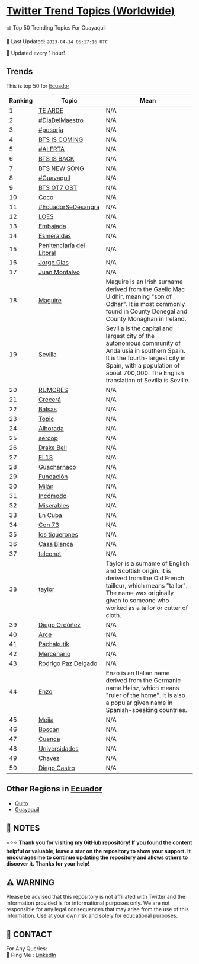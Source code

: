 [Twitter Trend Topics (Worldwide)](https://github.com/ErcinDedeoglu/Twitter-Trend-Topics)
==========


📊 Top 50 Trending Topics For Guayaquil

📆 Last Updated: `2023-04-14 05:17:16 UTC`

🔧 Updated every 1 hour!


## Trends

This is top 50 for [Ecuador](</Ecuador>)

| Ranking | Topic | Mean |
| ------- | ------------ | ------------ |
| 1 | [TE ARDE](http://twitter.com/search?q=TE+ARDE) | N/A |
| 2 | [#DiaDelMaestro](http://twitter.com/search?q=%23DiaDelMaestro) | N/A |
| 3 | [#posorja](http://twitter.com/search?q=%23posorja) | N/A |
| 4 | [BTS IS COMING](http://twitter.com/search?q=BTS+IS+COMING) | N/A |
| 5 | [#ALERTA](http://twitter.com/search?q=%23ALERTA) | N/A |
| 6 | [BTS IS BACK](http://twitter.com/search?q=BTS+IS+BACK) | N/A |
| 7 | [BTS NEW SONG](http://twitter.com/search?q=BTS+NEW+SONG) | N/A |
| 8 | [#Guayaquil](http://twitter.com/search?q=%23Guayaquil) | N/A |
| 9 | [BTS OT7 OST](http://twitter.com/search?q=BTS+OT7+OST) | N/A |
| 10 | [Coco](http://twitter.com/search?q=Coco) | N/A |
| 11 | [#EcuadorSeDesangra](http://twitter.com/search?q=%23EcuadorSeDesangra) | N/A |
| 12 | [LOES](http://twitter.com/search?q=LOES) | N/A |
| 13 | [Embajada](http://twitter.com/search?q=Embajada) | N/A |
| 14 | [Esmeraldas](http://twitter.com/search?q=Esmeraldas) | N/A |
| 15 | [Penitenciaría del Litoral](http://twitter.com/search?q=Penitenciar%c3%ada+del+Litoral) | N/A |
| 16 | [Jorge Glas](http://twitter.com/search?q=Jorge+Glas) | N/A |
| 17 | [Juan Montalvo](http://twitter.com/search?q=Juan+Montalvo) | N/A |
| 18 | [Maguire](http://twitter.com/search?q=Maguire) | Maguire is an Irish surname derived from the Gaelic Mac Uidhir, meaning "son of Odhar". It is most commonly found in County Donegal and County Monaghan in Ireland. |
| 19 | [Sevilla](http://twitter.com/search?q=Sevilla) | Sevilla is the capital and largest city of the autonomous community of Andalusia in southern Spain. It is the fourth-largest city in Spain, with a population of about 700,000. The English translation of Sevilla is Seville. |
| 20 | [RUMORES](http://twitter.com/search?q=RUMORES) | N/A |
| 21 | [Crecerá](http://twitter.com/search?q=Crecer%c3%a1) | N/A |
| 22 | [Balsas](http://twitter.com/search?q=Balsas) | N/A |
| 23 | [Topic](http://twitter.com/search?q=Topic) | N/A |
| 24 | [Alborada](http://twitter.com/search?q=Alborada) | N/A |
| 25 | [sercop](http://twitter.com/search?q=sercop) | N/A |
| 26 | [Drake Bell](http://twitter.com/search?q=Drake+Bell) | N/A |
| 27 | [El 13](http://twitter.com/search?q=El+13) | N/A |
| 28 | [Guacharnaco](http://twitter.com/search?q=Guacharnaco) | N/A |
| 29 | [Fundación](http://twitter.com/search?q=Fundaci%c3%b3n) | N/A |
| 30 | [Milán](http://twitter.com/search?q=Mil%c3%a1n) | N/A |
| 31 | [Incómodo](http://twitter.com/search?q=Inc%c3%b3modo) | N/A |
| 32 | [Miserables](http://twitter.com/search?q=Miserables) | N/A |
| 33 | [En Cuba](http://twitter.com/search?q=En+Cuba) | N/A |
| 34 | [Con 73](http://twitter.com/search?q=Con+73) | N/A |
| 35 | [los tiguerones](http://twitter.com/search?q=los+tiguerones) | N/A |
| 36 | [Casa Blanca](http://twitter.com/search?q=Casa+Blanca) | N/A |
| 37 | [telconet](http://twitter.com/search?q=telconet) | N/A |
| 38 | [taylor](http://twitter.com/search?q=taylor) | Taylor is a surname of English and Scottish origin. It is derived from the Old French tailleur, which means "tailor". The name was originally given to someone who worked as a tailor or cutter of cloth. |
| 39 | [Diego Ordóñez](http://twitter.com/search?q=Diego+Ord%c3%b3%c3%b1ez) | N/A |
| 40 | [Arce](http://twitter.com/search?q=Arce) | N/A |
| 41 | [Pachakutik](http://twitter.com/search?q=Pachakutik) | N/A |
| 42 | [Mercenario](http://twitter.com/search?q=Mercenario) | N/A |
| 43 | [Rodrigo Paz Delgado](http://twitter.com/search?q=Rodrigo+Paz+Delgado) | N/A |
| 44 | [Enzo](http://twitter.com/search?q=Enzo) | Enzo is an Italian name derived from the Germanic name Heinz, which means "ruler of the home". It is also a popular given name in Spanish-speaking countries. |
| 45 | [Mejía](http://twitter.com/search?q=Mej%c3%ada) | N/A |
| 46 | [Boscán](http://twitter.com/search?q=Bosc%c3%a1n) | N/A |
| 47 | [Cuenca](http://twitter.com/search?q=Cuenca) | N/A |
| 48 | [Universidades](http://twitter.com/search?q=Universidades) | N/A |
| 49 | [Chavez](http://twitter.com/search?q=Chavez) | N/A |
| 50 | [Diego Castro](http://twitter.com/search?q=Diego+Castro) | N/A |



## Other Regions in [Ecuador](</Ecuador>)

* [Quito](</Ecuador/Quito.md>)
* [Guayaquil](</Ecuador/Guayaquil.md>)



## 📝 NOTES

⭐⭐⭐ **Thank you for visiting my GitHub repository! If you found the content helpful or valuable, leave a star on the repository to show your support. It encourages me to continue updating the repository and allows others to discover it. Thanks for your help!**


## ⚠️ WARNING

Please be advised that this repository is not affiliated with Twitter and the information provided is for informational purposes only. We are not responsible for any legal consequences that may arise from the use of this information. Use at your own risk and solely for educational purposes.


## 📨 CONTACT

 For Any Queries:  
            🏓 Ping Me : [LinkedIn](https://www.linkedin.com/in/ercindedeoglu/)
